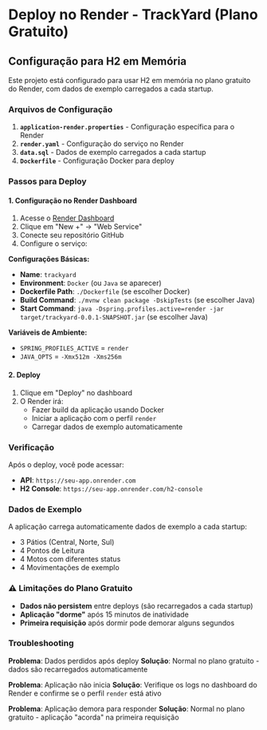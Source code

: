 # Deploy no Render - TrackYard (Plano Gratuito)

## Configuração para H2 em Memória

Este projeto está configurado para usar H2 em memória no plano gratuito do Render, com dados de exemplo carregados a cada startup.

### Arquivos de Configuração

1. **`application-render.properties`** - Configuração específica para o Render
2. **`render.yaml`** - Configuração do serviço no Render
3. **`data.sql`** - Dados de exemplo carregados a cada startup
4. **`Dockerfile`** - Configuração Docker para deploy

### Passos para Deploy

#### 1. Configuração no Render Dashboard

1. Acesse o [Render Dashboard](https://dashboard.render.com)
2. Clique em "New +" → "Web Service"
3. Conecte seu repositório GitHub
4. Configure o serviço:

**Configurações Básicas:**
- **Name**: `trackyard`
- **Environment**: `Docker` (ou `Java` se aparecer)
- **Dockerfile Path**: `./Dockerfile` (se escolher Docker)
- **Build Command**: `./mvnw clean package -DskipTests` (se escolher Java)
- **Start Command**: `java -Dspring.profiles.active=render -jar target/trackyard-0.0.1-SNAPSHOT.jar` (se escolher Java)

**Variáveis de Ambiente:**
- `SPRING_PROFILES_ACTIVE` = `render`
- `JAVA_OPTS` = `-Xmx512m -Xms256m`

#### 2. Deploy

1. Clique em "Deploy" no dashboard
2. O Render irá:
   - Fazer build da aplicação usando Docker
   - Iniciar a aplicação com o perfil `render`
   - Carregar dados de exemplo automaticamente

### Verificação

Após o deploy, você pode acessar:
- **API**: `https://seu-app.onrender.com`
- **H2 Console**: `https://seu-app.onrender.com/h2-console`

### Dados de Exemplo

A aplicação carrega automaticamente dados de exemplo a cada startup:
- 3 Pátios (Central, Norte, Sul)
- 4 Pontos de Leitura
- 4 Motos com diferentes status
- 4 Movimentações de exemplo

### ⚠️ Limitações do Plano Gratuito

- **Dados não persistem** entre deploys (são recarregados a cada startup)
- **Aplicação "dorme"** após 15 minutos de inatividade
- **Primeira requisição** após dormir pode demorar alguns segundos

### Troubleshooting

**Problema**: Dados perdidos após deploy
**Solução**: Normal no plano gratuito - dados são recarregados automaticamente

**Problema**: Aplicação não inicia
**Solução**: Verifique os logs no dashboard do Render e confirme se o perfil `render` está ativo

**Problema**: Aplicação demora para responder
**Solução**: Normal no plano gratuito - aplicação "acorda" na primeira requisição
